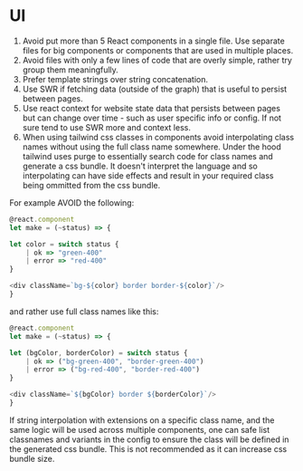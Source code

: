 # UI

1. Avoid put more than 5 React components in a single file. Use separate files for big components or components that are used in multiple places.
2. Avoid files with only a few lines of code that are overly simple, rather try group them meaningfully.
3. Prefer template strings over string concatenation.
4. Use SWR if fetching data (outside of the graph) that is useful to persist between pages.
5. Use react context for website state data that persists between pages but can change over time - such as user specific info or config. If not sure tend to use SWR more and context less.
6. When using tailwind css classes in components avoid interpolating class names without using the full class name somewhere. Under the hood tailwind uses purge to essentially search code for class names and generate a css bundle. It doesn't interpret the language and so interpolating can have side effects and result in your required class being ommitted from the css bundle.

For example AVOID the following:

```js
@react.component
let make = (~status) => {

let color = switch status {
	| ok => "green-400"
	| error => "red-400"
}

<div className=`bg-${color} border border-${color}`/>
}
```

and rather use full class names like this:

```js
@react.component
let make = (~status) => {

let (bgColor, borderColor) = switch status {
	| ok => ("bg-green-400", "border-green-400")
	| error => ("bg-red-400", "border-red-400")
}

<div className=`${bgColor} border ${borderColor}`/>
}
```

If string interpolation with extensions on a specific class name, and the same logic will be used across multiple components, one can safe list classnames and variants in the config to ensure the class will be defined in the generated css bundle. This is not recommended as it can increase css bundle size.


